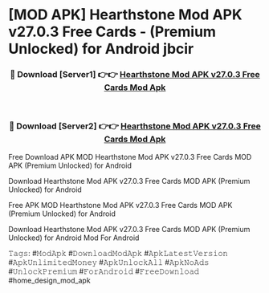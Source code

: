# [MOD APK] Hearthstone Mod APK v27.0.3 Free Cards - (Premium Unlocked) for Android jbcir



<div align="center">
<h3>🔴 Download [Server1] 👉👉 <a href="https://momento.my/?title=Hearthstone_Mod_APK_v27.0.3_Free_Cards">Hearthstone Mod APK v27.0.3 Free Cards Mod Apk</a></h3><br>

<h3>🔴 Download [Server2] 👉👉 <a href="https://momento.my/?title=Hearthstone_Mod_APK_v27.0.3_Free_Cards">Hearthstone Mod APK v27.0.3 Free Cards Mod Apk</a></h3>
</div>



Free Download APK MOD Hearthstone Mod APK v27.0.3 Free Cards MOD APK (Premium Unlocked) for Android

Download Hearthstone Mod APK v27.0.3 Free Cards MOD APK (Premium Unlocked) for Android

Free APK MOD Hearthstone Mod APK v27.0.3 Free Cards MOD APK (Premium Unlocked) for Android

Download Hearthstone Mod APK v27.0.3 Free Cards MOD APK (Premium Unlocked) for Android Mod For Android

𝚃𝚊𝚐𝚜: #𝙼𝚘𝚍𝙰𝚙𝚔 #𝙳𝚘𝚠𝚗𝚕𝚘𝚊𝚍𝙼𝚘𝚍𝙰𝚙𝚔 #𝙰𝚙𝚔𝙻𝚊𝚝𝚎𝚜𝚝𝚅𝚎𝚛𝚜𝚒𝚘𝚗 #𝙰𝚙𝚔𝚄𝚗𝚕𝚒𝚖𝚒𝚝𝚎𝚍𝙼𝚘𝚗𝚎𝚢 #𝙰𝚙𝚔𝚄𝚗𝚕𝚘𝚌𝚔𝙰𝚕𝚕 #𝙰𝚙𝚔𝙽𝚘𝙰𝚍𝚜 #𝚄𝚗𝚕𝚘𝚌𝚔𝙿𝚛𝚎𝚖𝚒𝚞𝚖 #𝙵𝚘𝚛𝙰𝚗𝚍𝚛𝚘𝚒𝚍 #𝙵𝚛𝚎𝚎𝙳𝚘𝚠𝚗𝚕𝚘𝚊𝚍 #home_design_mod_apk
